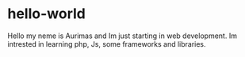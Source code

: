 # hello-world
Hello my neme is Aurimas and Im just starting in web development.
Im intrested in learning php, Js, some frameworks and libraries. 
